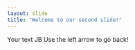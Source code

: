 ```yaml
---
layout: slide
title: "Welcome to our second slide!"
---
```

Your text JB
Use the left arrow to go back!
